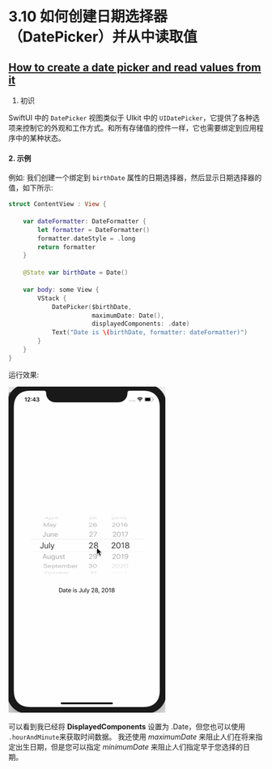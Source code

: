 # 3.10 如何创建日期选择器（DatePicker）并从中读取值

## [How to create a date picker and read values from it](https://www.hackingwithswift.com/quick-start/swiftui/how-to-create-a-date-picker-and-read-values-from-it)

1. 初识

SwiftUI 中的 `DatePicker` 视图类似于 UIkit 中的 `UIDatePicker`，它提供了各种选项来控制它的外观和工作方式。和所有存储值的控件一样，它也需要绑定到应用程序中的某种状态。

#### 2. 示例

例如: 我们创建一个绑定到 `birthDate` 属性的日期选择器，然后显示日期选择器的值，如下所示:

```swift
struct ContentView : View {

    var dateFormatter: DateFormatter {
        let formatter = DateFormatter()
        formatter.dateStyle = .long
        return formatter
    }

    @State var birthDate = Date()

    var body: some View {
        VStack {
            DatePicker($birthDate,
                       maximumDate: Date(),
                       displayedComponents: .date)
            Text("Date is \(birthDate, formatter: dateFormatter)")
        }
    }
}
```

运行效果: 

![](../.gitbook/assets/datepicker_select_birthdate.gif)

 可以看到我已经将 **DisplayedComponents** 设置为 .Date，但您也可以使用 `.hourAndMinute`来获取时间数据。 我还使用 _maximumDate_ 来阻止人们在将来指定出生日期，但是您可以指定 _minimumDate_ 来阻止人们指定早于您选择的日期。 

